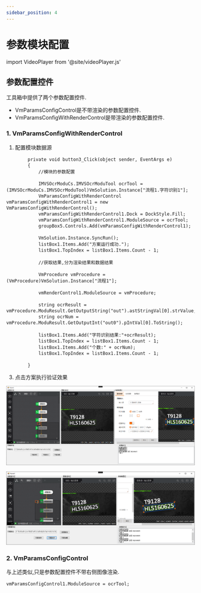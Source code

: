 ```yaml
---
sidebar_position: 4
---
```


# 参数模块配置

import VideoPlayer from '@site/videoPlayer.js'

<VideoPlayer src="https://xian-vforum.oss-cn-hangzhou.aliyuncs.com/2022-07-04_f9KiRjrJqD_1.4%E6%A8%A1%E5%9D%97%E5%8F%82%E6%95%B0%E9%85%8D%E7%BD%AE_x264.mp4"/>

## 参数配置控件

工具箱中提供了两个参数配置控件.
- VmParamsConfigControl是不带渲染的参数配置控件.
- VmParamsConfigWithRenderControl是带渲染的参数配置控件.

### 1. VmParamsConfigWithRenderControl


1. 配置模块数据源

```Csharp
        private void button3_Click(object sender, EventArgs e)
        {
            //模块的参数配置
           
            IMVSOcrModuCs.IMVSOcrModuTool ocrTool = (IMVSOcrModuCs.IMVSOcrModuTool)VmSolution.Instance["流程1.字符识别1"];
            VmParamsConfigWithRenderControl vmParamsConfigWithRenderControl1 = new VmParamsConfigWithRenderControl();
            vmParamsConfigWithRenderControl1.Dock = DockStyle.Fill;
            vmParamsConfigWithRenderControl1.ModuleSource = ocrTool;
            groupBox5.Controls.Add(vmParamsConfigWithRenderControl1);

            VmSolution.Instance.SyncRun();
            listBox1.Items.Add("方案运行成功.");
            listBox1.TopIndex = listBox1.Items.Count - 1;

            //获取结果,分为渲染结果和数据结果

            VmProcedure vmProcedure = (VmProcedure)VmSolution.Instance["流程1"];

            vmRenderControl1.ModuleSource = vmProcedure;

            string ocrResult = vmProcedure.ModuResult.GetOutputString("out").astStringVal[0].strValue;
            string ocrNum = vmProcedure.ModuResult.GetOutputInt("out0").pIntVal[0].ToString();

            listBox1.Items.Add("字符识别结果:"+ocrResult);
            listBox1.TopIndex = listBox1.Items.Count - 1;
            listBox1.Items.Add("个数:" + ocrNum);
            listBox1.TopIndex = listBox1.Items.Count - 1;

        }
```

3. 点击方案执行验证效果

![](image-2.png)

![](image-3.png)

### 2. VmParamsConfigControl

与上述类似,只是参数配置控件不带右侧图像渲染.

```Csharp
vmParamsConfigControl1.ModuleSource = ocrTool;
```







